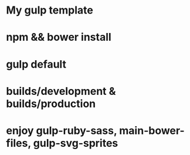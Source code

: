 # My gulp template
# npm && bower install

# gulp default

# builds/development & builds/production

# enjoy gulp-ruby-sass, main-bower-files, gulp-svg-sprites
